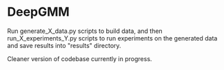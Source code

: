 # DeepGMM

Run generate_X_data.py scripts to build data, and then run_X_experiments_Y.py
scripts to run experiments on the generated data and save results
into "results" directory.

Cleaner version of codebase currently in progress.